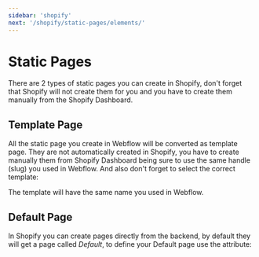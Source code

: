 ```yaml
---
sidebar: 'shopify'
next: '/shopify/static-pages/elements/'
---
```


# Static Pages

There are 2 types of static pages you can create in Shopify, don't forget that Shopify will not create them for you and you have to create them manually from the Shopify Dashboard.

## Template Page

All the static page you create in Webflow will be converted as template page. They are not automatically created in Shopify, you have to create manually them from Shopify Dashboard being sure to use the same handle (slug) you used in Webflow. And also don't forget to select the correct template:

<div align="center">
  <g-image src="~/assets/images/shopify-template-picker.jpg" />
</div>

The template will have the same name you used in Webflow.

## Default Page

In Shopify you can create pages directly from the backend, by default they will get a page called *Default*, to define your Default page use the attribute:

<Attribute name="page" value="default" />

